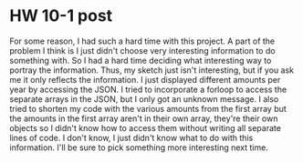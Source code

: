 
<!DOCTYPE html>
<html>
<body>

<h1>HW 10-1 post</h1>

<p>For some reason, I had such a hard time with this project. A part of the problem I think is I just didn't choose very interesting information to do something with. So I had a hard time deciding what interesting way to portray the information. Thus, my sketch just isn't interesting, but if you ask me it only reflects the information. I just displayed different amounts per year by accessing the JSON. I tried to incorporate a forloop to access the separate arrays in the JSON, but I only got an unknown message. I also tried to shorten my code with the various amounts from the first array but the amounts in the first array aren't in their own array, they're their own objects so I didn't know how to access them without writing all separate lines of code. I don't know, I just didn't know what to do with this information. I'll be sure to pick something more interesting next time.</p>

</body>
</html>
